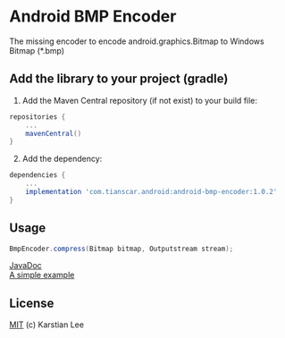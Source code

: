 # Android BMP Encoder
The missing encoder to encode android.graphics.Bitmap to Windows Bitmap (*.bmp)

## Add the library to your project (gradle)
1. Add the Maven Central repository (if not exist) to your build file:
```groovy
repositories {
    ...
    mavenCentral()
}
```

2. Add the dependency:
```groovy
dependencies {
    ...
    implementation 'com.tianscar.android:android-bmp-encoder:1.0.2'
}
```

## Usage
```java
BmpEncoder.compress(Bitmap bitmap, Outputstream stream);
```
[JavaDoc](https://docs.tianscar.com/android-bmp-encoder)  
[A simple example](/library/src/androidTest/java/com/tianscar/android/bmpencoder/test/EncodeBMPInstrumentedTest.java)

## License
[MIT](/LICENSE) (c) Karstian Lee
